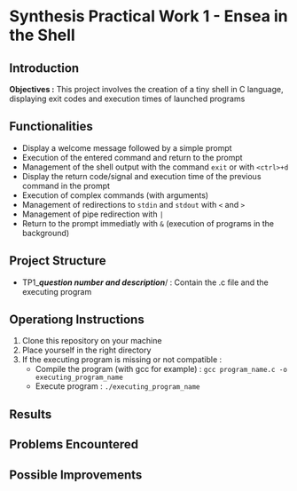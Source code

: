 # Synthesis Practical Work 1 - Ensea in the Shell

## Introduction
**Objectives :** This project involves the creation of a tiny shell in C language, displaying exit codes and execution times of launched programs

## Functionalities
- Display a welcome message followed by a simple prompt
- Execution of the entered command and return to the prompt
- Management of the shell output with the command `exit` or with `<ctrl>+d`
- Display the return code/signal and execution time of the previous command in the prompt
- Execution of complex commands (with arguments)
- Management of redirections to `stdin` and `stdout` with `<` and `>`
- Management of pipe redirection with `|`
- Return to the prompt immediatly with `&` (execution of programs in the background)

## Project Structure
- TP1_**_question number and description_**/ : Contain the .c file and the executing program

## Operationg Instructions
1. Clone this repository on your machine
2. Place yourself in the right directory
3. If the executing program is missing or not compatible :
   - Compile the program (with gcc for example) : `gcc program_name.c -o executing_program_name`
   - Execute program : `./executing_program_name`

## Results

## Problems Encountered

## Possible Improvements
